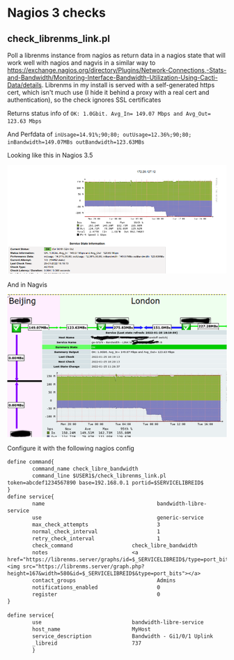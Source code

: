 # Nagios 3 checks


## check_librenms_link.pl 

Poll a librenms instance from nagios as return data in a nagios state that will work well with nagios and nagvis in a similar way to https://exchange.nagios.org/directory/Plugins/Network-Connections,-Stats-and-Bandwidth/Monitoring-Interface-Bandwidth-Utilization-Using-Cacti-Data/details. Librenms in my install is served with a self-generated https cert, which isn't much use (I hide it behind a proxy with a real cert and authentication), so the check ignores SSL certificates


Returns status info of `OK: 1.0Gbit. Avg_In= 149.07 Mbps and Avg_Out= 123.63 Mbps`

And Perfdata of `inUsage=14.91%;90;80; outUsage=12.36%;90;80; inBandwidth=149.07MBs outBandwidth=123.63MBs`

Looking like this in Nagios 3.5

![nagios screenshot](nag01.png)

And in Nagvis

![nagios screenshot](nag02.png)


Configure it with the following nagios config

```
define command{
        command_name check_libre_bandwidth
        command_line $USER1$/check_librenms_link.pl token=abcdef1234567890 base=192.168.0.1 portid=$SERVICELIBREID$
}
define service{
        name                                    bandwidth-libre-service
        use                                     generic-service
        max_check_attempts                      3
        normal_check_interval                   1
        retry_check_interval                    1
        check_command                   check_libre_bandwidth
        notes                           <a href="https://librenms.server/graphs/id=$_SERVICELIBREID$/type=port_bits"><img src="https://librenms.server/graph.php?height=167&width=580&id=$_SERVICELIBREID$&type=port_bits"></a>
        contact_groups                          Admins
        notifications_enabled                   0
        register                                0                       
}

define service{
        use                             bandwidth-libre-service               
        host_name                       MyHost
        service_description             Bandwidth - Gi1/0/1 Uplink        
        _libreid                        737
        }
```


